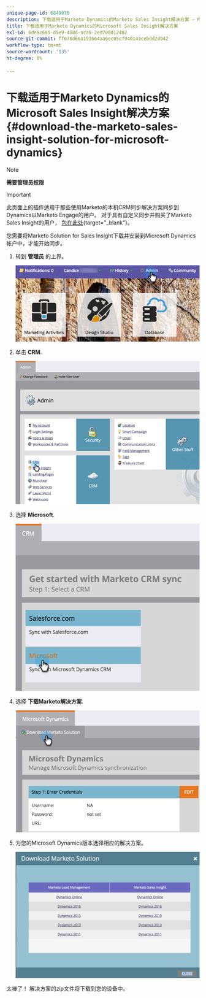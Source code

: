 ```yaml
---
unique-page-id: 6849070
description: 下载适用于Marketo Dynamics的Marketo Sales Insight解决方案 — Microsoft文档 — 产品文档
title: 下载适用于Marketo Dynamics的Microsoft Sales Insight解决方案
exl-id: 6de8c605-d5e9-458d-aca8-2ed708d12402
source-git-commit: ff076d66a193664aa6ec05cf940143cebdd2d942
workflow-type: tm+mt
source-wordcount: '135'
ht-degree: 0%

---
```


# 下载适用于Marketo Dynamics的Microsoft Sales Insight解决方案 {#download-the-marketo-sales-insight-solution-for-microsoft-dynamics}

>[!NOTE]
>
>**需要管理员权限**

>[!IMPORTANT]
>
>此页面上的插件适用于那些使用Marketo的本机CRM同步解决方案同步到Dynamics以Marketo Engage的用户。 对于具有自定义同步并购买了Marketo Sales Insight的用户， [包在此处](https://mktg-cdn.marketo.com/community/MarketoSalesInsight_NonNative.zip){target=&quot;_blank&quot;}。

您需要将Marketo Solution for Sales Insight下载并安装到Microsoft Dynamics帐户中，才能开始同步。

1. 转到 **管理员** 的上界。

   ![](assets/mainnavhand.png)

1. 单击 **CRM**.

   ![](assets/image2015-3-11-13-3a7-3a11.png)

1. 选择 **Microsoft**.

   ![](assets/image2016-5-3.png)

1. 选择 **下载Marketo解决方案**.

   ![](assets/image2015-3-11-13-3a10-3a4.png)

1. 为您的Microsoft Dynamics版本选择相应的解决方案。

   ![](assets/msd-online.png)

太棒了！ 解决方案的zip文件将下载到您的设备中。
